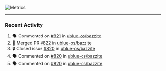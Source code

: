 ![Metrics](https://metrics.lecoq.io/KyleGospo?template=classic&base=header%2C%20activity%2C%20community%2C%20repositories%2C%20metadata&base.indepth=false&base.hireable=false&base.skip=false&config.timezone=America%2FLos_Angeles)

---
### Recent Activity
<!--START_SECTION:activity-->
1. 🗣 Commented on [#821](https://github.com/ublue-os/bazzite/issues/821#issuecomment-1969925903) in [ublue-os/bazzite](https://github.com/ublue-os/bazzite)
2. 🎉 Merged PR [#822](https://github.com/ublue-os/bazzite/pull/822) in [ublue-os/bazzite](https://github.com/ublue-os/bazzite)
3. 🔒 Closed issue [#820](https://github.com/ublue-os/bazzite/issues/820) in [ublue-os/bazzite](https://github.com/ublue-os/bazzite)
4. 🗣 Commented on [#820](https://github.com/ublue-os/bazzite/issues/820#issuecomment-1969706561) in [ublue-os/bazzite](https://github.com/ublue-os/bazzite)
5. 🗣 Commented on [#820](https://github.com/ublue-os/bazzite/issues/820#issuecomment-1969704875) in [ublue-os/bazzite](https://github.com/ublue-os/bazzite)
<!--END_SECTION:activity-->
